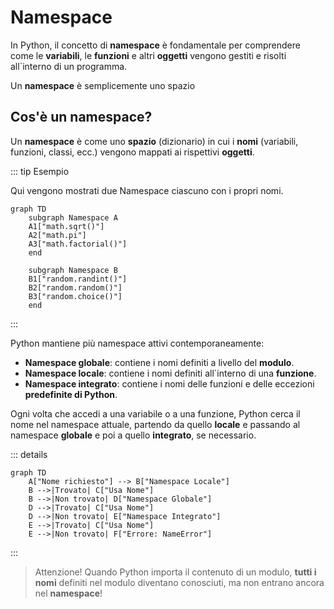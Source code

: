 # Namespace

In Python, il concetto di **namespace** è fondamentale per comprendere come le **variabili**, le **funzioni** e altri **oggetti** vengono gestiti e risolti all`interno di un programma. 

Un **namespace** è semplicemente uno spazio 



## Cos'è un namespace?

Un **namespace** è come uno **spazio** (dizionario) in cui i **nomi** (variabili, funzioni, classi, ecc.) vengono mappati ai rispettivi **oggetti**. 

::: tip Esempio

Qui vengono mostrati due Namespace ciascuno con i propri nomi.

``` mermaid
graph TD
    subgraph Namespace A
    A1["math.sqrt()"]
    A2["math.pi"]
    A3["math.factorial()"]
    end

    subgraph Namespace B
    B1["random.randint()"]
    B2["random.random()"]
    B3["random.choice()"]
    end
```
:::

Python mantiene più namespace attivi contemporaneamente:

- **Namespace globale**: contiene i nomi definiti a livello del **modulo**.
- **Namespace locale**: contiene i nomi definiti all`interno di una **funzione**.
- **Namespace integrato**: contiene i nomi delle funzioni e delle eccezioni **predefinite di Python**.

Ogni volta che accedi a una variabile o a una funzione, Python cerca il nome nel namespace attuale, partendo da quello **locale** e passando al namespace **globale** e poi a quello **integrato**, se necessario.

::: details 
``` mermaid
graph TD
    A["Nome richiesto"] --> B["Namespace Locale"]
    B -->|Trovato| C["Usa Nome"]
    B -->|Non trovato| D["Namespace Globale"]
    D -->|Trovato| C["Usa Nome"]    
    D -->|Non trovato| E["Namespace Integrato"]
    E -->|Trovato| C["Usa Nome"]
    E -->|Non trovato| F["Errore: NameError"]
```
:::

> Attenzione!
>   Quando Python importa il contenuto di un modulo, **tutti i nomi** definiti nel modulo diventano conosciuti, ma non entrano ancora nel **namespace**!
